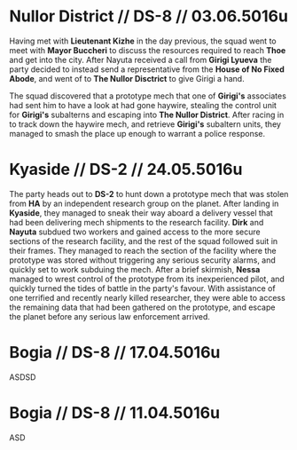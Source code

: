 # Nullor District // DS-8 // 03.06.5016u
Having met with **Lieutenant Kizhe** in the day previous, the squad went to meet with **Mayor Buccheri** to discuss the resources required to reach **Thoe** and get into the city. After Nayuta received a call from **Girigi Lyueva** the party decided to instead send a representative from the **House of No Fixed Abode**, and went of to **The Nullor Disctrict** to give Girigi a hand.

The squad discovered that a prototype mech that one of **Girigi's** associates had sent him to have a look at had gone haywire, stealing the control unit for **Girigi's** subalterns and escaping into **The Nullor District**. After racing in to track down the haywire mech, and retrieve **Girigi's** subaltern units, they managed to smash the place up enough to warrant a police response.

# Kyaside // DS-2 // 24.05.5016u
The party heads out to **DS-2** to hunt down a prototype mech that was stolen from **HA** by an independent research group on the planet. After landing in **Kyaside**, they managed to sneak their way aboard a delivery vessel that had been delivering mech shipments to the research facility. **Dirk** and **Nayuta** subdued two workers and gained access to the more secure sections of the research facility, and the rest of the squad followed suit in their frames. They managed to reach the section of the facility where the prototype was stored without triggering any serious security alarms, and quickly set to work subduing the mech. After a brief skirmish, **Nessa** managed to wrest control of the prototype from its inexperienced pilot, and quickly turned the tides of battle in the party's favour. With assistance of one terrified and recently nearly killed researcher, they were able to access the remaining data that had been gathered on the prototype, and escape the planet before any serious law enforcement arrived.

# Bogia // DS-8 // 17.04.5016u
ASDSD

# Bogia // DS-8 // 11.04.5016u
ASD
